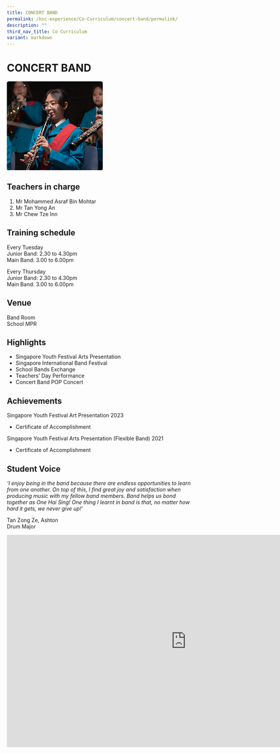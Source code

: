 ```yaml
---
title: CONCERT BAND
permalink: /hsc-experience/Co-Curriculum/concert-band/permalink/
description: ""
third_nav_title: Co Curriculum
variant: markdown
---
```

CONCERT BAND
============
![](/images/CCA/Band.png)

Teachers in charge
------------------

1.  Mr Mohammed Asraf Bin Mohtar
2.  Mr Tan Yong An
3.  Mr Chew Tze Inn

Training schedule
-----------------

Every Tuesday  
Junior Band: 2.30 to 4.30pm  
Main Band: 3.00 to 6.00pm  
  
Every Thursday  
Junior Band: 2.30 to 4.30pm  
Main Band: 3.00 to 6.00pm

Venue
-----

Band Room  
School MPR

Highlights
----------

*   Singapore Youth Festival Arts Presentation
*   Singapore International Band Festival
*   School Bands Exchange
*   Teachers’ Day Performance
*   Concert Band POP Concert

Achievements
------------
Singapore Youth Festival Art Presentation 2023
*   Certificate of Accomplishment

Singapore Youth Festival Arts Presentation (Flexible Band) 2021  
*   Certificate of Accomplishment

Student Voice
-------------

_‘I enjoy being in the band because there are endless opportunities to learn from one another. On top of this, I find great joy and satisfaction when producing music with my fellow band members. Band helps us bond together as One Hai Sing! One thing I learnt in band is that, no matter how hard it gets, we never give up!’_  
  
Tan Zong Ze, Ashton  
Drum Major

<iframe allowfullscreen="true" height="569" width="960" frameborder="0" src="https://docs.google.com/presentation/d/e/2PACX-1vTiDp_4TBVPgzooq8yXpMXJL57M973yjqUGqVygD0shUxKtKu5moTDa1Ms0bnEecKBTp6yhpVOOO-IU/embed?start=false&amp;loop=false&amp;delayms=3000"></iframe>